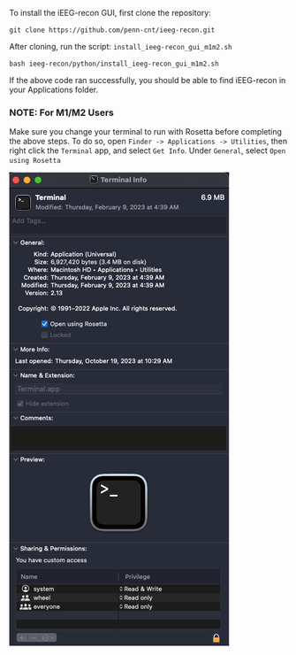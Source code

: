 
To install the iEEG-recon GUI, first clone the repository:

```
git clone https://github.com/penn-cnt/ieeg-recon.git
```

After cloning, run the script: `install_ieeg-recon_gui_m1m2.sh`

```
bash ieeg-recon/python/install_ieeg-recon_gui_m1m2.sh
```

If the above code ran successfully, you should be able to find iEEG-recon in your Applications folder.
### NOTE: For M1/M2 Users

Make sure you change your terminal to run with Rosetta before completing the above steps. To do so, open `Finder -> Applications -> Utilities`, then right click the `Terminal` app, and select `Get Info`. Under `General`, select `Open using Rosetta`

![](./screenshots/1.png)



